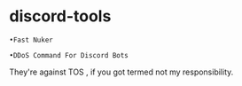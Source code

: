 # discord-tools
	•Fast Nuker

	•DDoS Command For Discord Bots

They're against TOS , if you got termed not my responsibility.
